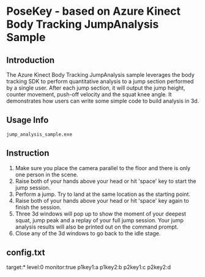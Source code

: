 # PoseKey - based on Azure Kinect Body Tracking JumpAnalysis Sample

## Introduction

The Azure Kinect Body Tracking JumpAnalysis sample leverages the body tracking SDK to perform quantitative analysis to
a jump section performed by a single user. After each jump section, it will output the jump height, counter movement,
push-off velocity and the squat knee angle. It demonstrates how users can write some simple code to build analysis in 3d.

## Usage Info

```
jump_analysis_sample.exe
```

## Instruction

1. Make sure you place the camera parallel to the floor and there is only one person in the scene.
2. Raise both of your hands above your head or hit 'space' key to start the jump session.
3. Perform a jump. Try to land at the same location as the starting point.
4. Raise both of your hands above your head or hit 'space' key again to finish the session.
5. Three 3d windows will pop up to show the moment of your deepest squat, jump peak and a replay of your full jump session.
   Your jump analysis results will also be printed out on the command prompt.
6. Close any of the 3d windows to go back to the idle stage.

## config.txt
target:*
level:0
monitor:true
p1key1:a
p1key2:b
p2key1:c
p2key2:d